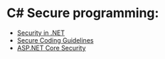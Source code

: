 # C# Secure programming:
* [Security in .NET](https://docs.microsoft.com/en-us/dotnet/standard/security/)
* [Secure Coding Guidelines](https://docs.microsoft.com/en-us/dotnet/standard/security/secure-coding-guidelines)
* [ASP.NET Core Security](https://docs.microsoft.com/en-us/aspnet/core/security/?view=aspnetcore-5.0)
